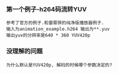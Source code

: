 ### 第一个例子-h264码流转YUV
    参考了官方的例子.和雷霄骅的纯净版播放器例子.
    输入为animation_example.h264 输出为**.yuv
    输出yuv的分辨率是640 * 360 YUV420p
    
### 没理解的问题
    为什么默认是YUV420p, 解码的时候哪个参数决定的?

